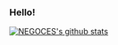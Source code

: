 ### Hello!

<!--
**negoces/negoces** is a ✨ _special_ ✨ repository because its `README.md` (this file) appears on your GitHub profile.

Here are some ideas to get you started:

- 🔭 I’m currently working on ...
- 🌱 I’m currently learning ...
- 👯 I’m looking to collaborate on ...
- 🤔 I’m looking for help with ...
- 💬 Ask me about ...
- 📫 How to reach me: ...
- 😄 Pronouns: ...
- ⚡ Fun fact: ...
-->

[![NEGOCES's github stats](https://github-readme-stats.vercel.app/api?username=negoces&show_icons=true&bg_color=30,e96443,904e95&title_color=fff&text_color=fff&icon_color=fff&hide_border=true)](https://github.com/negoces)
